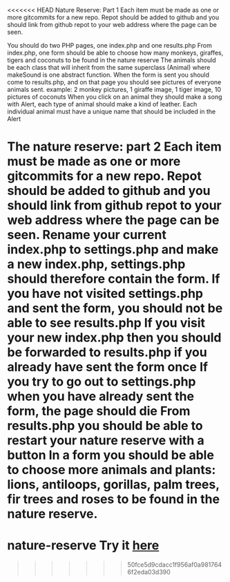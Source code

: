<<<<<<< HEAD
Nature Reserve: Part 1
Each item must be made as one or more gitcommits for a new repo. Repot should be added to
github and you should link from github repot to your web address where the page can be seen.


You should do two PHP pages, one index.php and one results.php
From index.php, one form should be able to choose how many monkeys, giraffes, tigers and
coconuts to be found in the nature reserve
The animals should be each class that will inherit from the same superclass (Animal) where makeSound is one
abstract function.
When the form is sent you should come to results.php, and on that page you should see pictures of everyone
animals sent.
example: 2 monkey pictures, 1 giraffe image, 1 tiger image, 10 pictures of coconuts
When you click on an animal they should make a song with Alert, each type of animal should make a kind of leather.
Each individual animal must have a unique name that should be included in the Alert



The nature reserve: part 2
Each item must be made as one or more gitcommits for a new repo. Repot should be added to
github and you should link from github repot to your web address where the page can be seen.
Rename your current index.php to settings.php and make a new index.php, settings.php
should therefore contain the form.
If you have not visited settings.php and sent the form, you should not be able to see results.php
If you visit your new index.php then you should be forwarded to results.php if you already have
sent the form once
If you try to go out to settings.php when you have already sent the form, the page should die
From results.php you should be able to restart your nature reserve with a button
In a form you should be able to choose more animals and plants: lions, antiloops, gorillas, palm trees,
fir trees and roses to be found in the nature reserve.
=======
# nature-reserve Try it [here](https://samersenbol.github.io/nature-reserve/.)
>>>>>>> 50fce5d9cdacc1f956af0a9817646f2eda03d390
